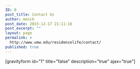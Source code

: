 ```yaml
---
ID: 8
post_title: Contact Us
author: mesch
post_date: 2015-12-17 21:11:16
post_excerpt: ""
layout: page
permalink: >
  http://www.umw.edu/residencelife/contact/
published: true
---
```

[gravityform id="1" title="false" description="true" ajax="true"]